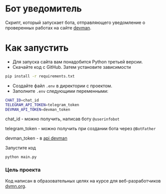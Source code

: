 # Бот уведомитель
Скрипт, который запускает бота, отправляющего уведомление о проверенных работах на сайте [devman](https://dvmn.org/modules/).
# Как запустить
* Для запуска сайта вам понадобится Python третьей версии.
* Скачайте код с GitHub. Затем установите зависимости
```sh
pip install -r requirements.txt
```
* Создайте файл `.env` в директории с проектом.
* Заполните `.env` следующими переменными:
```sh
CHAT_ID=chat_id
TELEGRAM_API_TOKEN=telegram_token
DEVMAN_API_TOKEN=devman_token
```
chat_id - можно получить, написав боту `@userinfobot`
 
telegram_token - можно получить при создании бота через `@BotFather`

devman_token - в [api devman](https://dvmn.org/api/docs/)

Запустите код
```sh
python main.py
```
### Цель проекта
Код написан в образовательных целях на курсе для веб-разработчиков [dvmn.org](https://dvmn.org/modules/).



